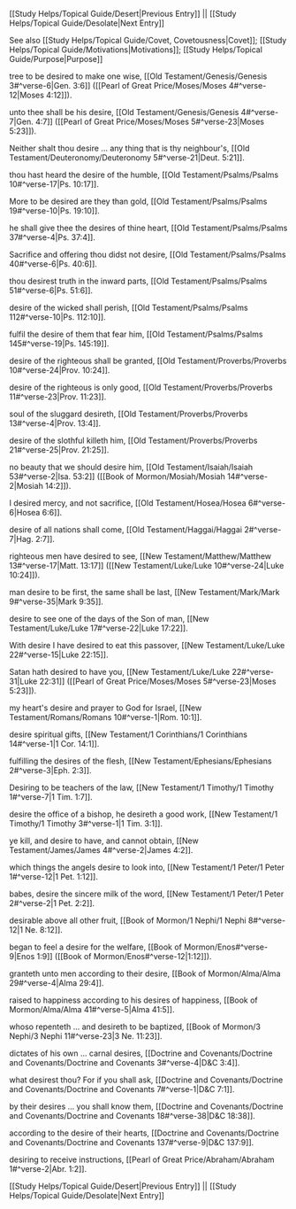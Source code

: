 [[Study Helps/Topical Guide/Desert|Previous Entry]]  ||  [[Study Helps/Topical Guide/Desolate|Next Entry]]

 See also [[Study Helps/Topical Guide/Covet, Covetousness|Covet]]; [[Study Helps/Topical Guide/Motivations|Motivations]]; [[Study Helps/Topical Guide/Purpose|Purpose]]

 tree to be desired to make one wise, [[Old Testament/Genesis/Genesis 3#^verse-6|Gen. 3:6]] ([[Pearl of Great Price/Moses/Moses 4#^verse-12|Moses 4:12]]).

 unto thee shall be his desire, [[Old Testament/Genesis/Genesis 4#^verse-7|Gen. 4:7]] ([[Pearl of Great Price/Moses/Moses 5#^verse-23|Moses 5:23]]).

 Neither shalt thou desire ... any thing that is thy neighbour's, [[Old Testament/Deuteronomy/Deuteronomy 5#^verse-21|Deut. 5:21]].

 thou hast heard the desire of the humble, [[Old Testament/Psalms/Psalms 10#^verse-17|Ps. 10:17]].

 More to be desired are they than gold, [[Old Testament/Psalms/Psalms 19#^verse-10|Ps. 19:10]].

 he shall give thee the desires of thine heart, [[Old Testament/Psalms/Psalms 37#^verse-4|Ps. 37:4]].

 Sacrifice and offering thou didst not desire, [[Old Testament/Psalms/Psalms 40#^verse-6|Ps. 40:6]].

 thou desirest truth in the inward parts, [[Old Testament/Psalms/Psalms 51#^verse-6|Ps. 51:6]].

 desire of the wicked shall perish, [[Old Testament/Psalms/Psalms 112#^verse-10|Ps. 112:10]].

 fulfil the desire of them that fear him, [[Old Testament/Psalms/Psalms 145#^verse-19|Ps. 145:19]].

 desire of the righteous shall be granted, [[Old Testament/Proverbs/Proverbs 10#^verse-24|Prov. 10:24]].

 desire of the righteous is only good, [[Old Testament/Proverbs/Proverbs 11#^verse-23|Prov. 11:23]].

 soul of the sluggard desireth, [[Old Testament/Proverbs/Proverbs 13#^verse-4|Prov. 13:4]].

 desire of the slothful killeth him, [[Old Testament/Proverbs/Proverbs 21#^verse-25|Prov. 21:25]].

 no beauty that we should desire him, [[Old Testament/Isaiah/Isaiah 53#^verse-2|Isa. 53:2]] ([[Book of Mormon/Mosiah/Mosiah 14#^verse-2|Mosiah 14:2]]).

 I desired mercy, and not sacrifice, [[Old Testament/Hosea/Hosea 6#^verse-6|Hosea 6:6]].

 desire of all nations shall come, [[Old Testament/Haggai/Haggai 2#^verse-7|Hag. 2:7]].

 righteous men have desired to see, [[New Testament/Matthew/Matthew 13#^verse-17|Matt. 13:17]] ([[New Testament/Luke/Luke 10#^verse-24|Luke 10:24]]).

 man desire to be first, the same shall be last, [[New Testament/Mark/Mark 9#^verse-35|Mark 9:35]].

 desire to see one of the days of the Son of man, [[New Testament/Luke/Luke 17#^verse-22|Luke 17:22]].

 With desire I have desired to eat this passover, [[New Testament/Luke/Luke 22#^verse-15|Luke 22:15]].

 Satan hath desired to have you, [[New Testament/Luke/Luke 22#^verse-31|Luke 22:31]] ([[Pearl of Great Price/Moses/Moses 5#^verse-23|Moses 5:23]]).

 my heart's desire and prayer to God for Israel, [[New Testament/Romans/Romans 10#^verse-1|Rom. 10:1]].

 desire spiritual gifts, [[New Testament/1 Corinthians/1 Corinthians 14#^verse-1|1 Cor. 14:1]].

 fulfilling the desires of the flesh, [[New Testament/Ephesians/Ephesians 2#^verse-3|Eph. 2:3]].

 Desiring to be teachers of the law, [[New Testament/1 Timothy/1 Timothy 1#^verse-7|1 Tim. 1:7]].

 desire the office of a bishop, he desireth a good work, [[New Testament/1 Timothy/1 Timothy 3#^verse-1|1 Tim. 3:1]].

 ye kill, and desire to have, and cannot obtain, [[New Testament/James/James 4#^verse-2|James 4:2]].

 which things the angels desire to look into, [[New Testament/1 Peter/1 Peter 1#^verse-12|1 Pet. 1:12]].

 babes, desire the sincere milk of the word, [[New Testament/1 Peter/1 Peter 2#^verse-2|1 Pet. 2:2]].

 desirable above all other fruit, [[Book of Mormon/1 Nephi/1 Nephi 8#^verse-12|1 Ne. 8:12]].

 began to feel a desire for the welfare, [[Book of Mormon/Enos#^verse-9|Enos 1:9]] ([[Book of Mormon/Enos#^verse-12|1:12]]).

 granteth unto men according to their desire, [[Book of Mormon/Alma/Alma 29#^verse-4|Alma 29:4]].

 raised to happiness according to his desires of happiness, [[Book of Mormon/Alma/Alma 41#^verse-5|Alma 41:5]].

 whoso repenteth ... and desireth to be baptized, [[Book of Mormon/3 Nephi/3 Nephi 11#^verse-23|3 Ne. 11:23]].

 dictates of his own ... carnal desires, [[Doctrine and Covenants/Doctrine and Covenants/Doctrine and Covenants 3#^verse-4|D&C 3:4]].

 what desirest thou? For if you shall ask, [[Doctrine and Covenants/Doctrine and Covenants/Doctrine and Covenants 7#^verse-1|D&C 7:1]].

 by their desires ... you shall know them, [[Doctrine and Covenants/Doctrine and Covenants/Doctrine and Covenants 18#^verse-38|D&C 18:38]].

 according to the desire of their hearts, [[Doctrine and Covenants/Doctrine and Covenants/Doctrine and Covenants 137#^verse-9|D&C 137:9]].

 desiring to receive instructions, [[Pearl of Great Price/Abraham/Abraham 1#^verse-2|Abr. 1:2]].

[[Study Helps/Topical Guide/Desert|Previous Entry]]  ||  [[Study Helps/Topical Guide/Desolate|Next Entry]]
